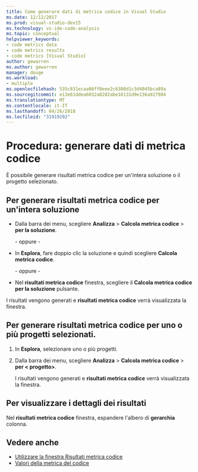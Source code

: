 ```yaml
---
title: Come generare dati di metrica codice in Visual Studio
ms.date: 12/12/2017
ms.prod: visual-studio-dev15
ms.technology: vs-ide-code-analysis
ms.topic: conceptual
helpviewer_keywords:
- code metrics data
- code metrics results
- code metrics [Visual Studio]
author: gewarren
ms.author: gewarren
manager: douge
ms.workload:
- multiple
ms.openlocfilehash: 535c831ecaa08ff0eee2c6380d1c3d4045bca89a
ms.sourcegitcommit: e13e61ddea6032a8282abe16131d9e136a927984
ms.translationtype: MT
ms.contentlocale: it-IT
ms.lasthandoff: 04/26/2018
ms.locfileid: "31919292"
---
```

# <a name="how-to-generate-code-metrics-data"></a>Procedura: generare dati di metrica codice

È possibile generare risultati metrica codice per un'intera soluzione o il progetto selezionato.

## <a name="to-generate-code-metrics-results-for-an-entire-solution"></a>Per generare risultati metrica codice per un'intera soluzione

- Dalla barra dei menu, scegliere **Analizza** > **Calcola metrica codice** > **per la soluzione**.

   \- oppure -

- In **Esplora**, fare doppio clic la soluzione e quindi scegliere **Calcola metrica codice**.

   \- oppure -

- Nel **risultati metrica codice** finestra, scegliere il **Calcola metrica codice per la soluzione** pulsante.

I risultati vengono generati e **risultati metrica codice** verrà visualizzata la finestra.

## <a name="to-generate-code-metrics-results-for-one-or-more-selected-projects"></a>Per generare risultati metrica codice per uno o più progetti selezionati.

1. In **Esplora**, selezionare uno o più progetti.

1. Dalla barra dei menu, scegliere **Analizza** > **Calcola metrica codice** > **per < progetto\>**.

   I risultati vengono generati e **risultati metrica codice** verrà visualizzata la finestra.

## <a name="to-view-the-results-details"></a>Per visualizzare i dettagli dei risultati

Nel **risultati metrica codice** finestra, espandere l'albero di **gerarchia** colonna.

## <a name="see-also"></a>Vedere anche

- [Utilizzare la finestra Risultati metrica codice](../code-quality/working-with-code-metrics-data.md)
- [Valori della metrica del codice](../code-quality/code-metrics-values.md)